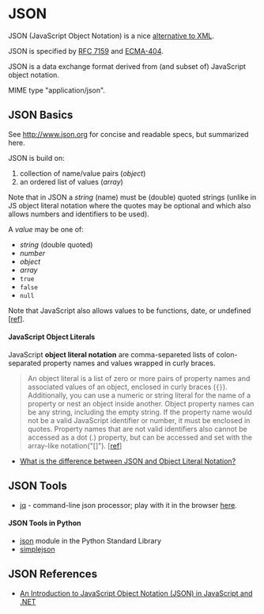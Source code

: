 # JSON

JSON (JavaScript Object Notation) is a nice [alternative to XML](http://www.json.org/xml.html).

JSON is specified by [RFC 7159](https://tools.ietf.org/html/rfc7159.html) and [ECMA-404](https://www.ecma-international.org/publications/standards/Ecma-404.htm).

JSON is a data exchange format derived from (and subset of) JavaScript object notation.

MIME type "application/json".

## JSON Basics

See http://www.json.org for concise and readable specs, but summarized here.

JSON is build on:

1. collection of name/value pairs (*object*)
2. an ordered list of values (*array*)

Note that in JSON a *string* (name) must be (double) quoted strings (unlike in JS object literal notation where the quotes may be optional and which also allows numbers and identifiers to be used).

A *value* may be one of:

* *string* (double quoted)
* *number*
* *object*
* *array*
* `true`
* `false`
* `null`

Note that JavaScript also allows values to be functions, date, or undefined [[ref](https://www.w3schools.com/js/js_json_syntax.asp)].

#### JavaScript Object Literals

JavaScript **object literal notation** are comma-separeted lists of colon-separated property names and values wrapped in curly braces.

> An object literal is a list of zero or more pairs of property names and associated values of an object, enclosed in curly braces (`{}`). Additionally, you can use a numeric or string literal for the name of a property or nest an object inside another. Object property names can be any string, including the empty string. If the property name would not be a valid JavaScript identifier or number, it must be enclosed in quotes. Property names that are not valid identifiers also cannot be accessed as a dot (.) property, but can be accessed and set with the array-like notation("[]"). [[ref](https://developer.mozilla.org/en-US/docs/Web/JavaScript/Guide/Grammar_and_types#Object_literals)]

* [What is the difference between JSON and Object Literal Notation?](http://stackoverflow.com/q/2904131/)

## JSON Tools

* [jq](https://stedolan.github.io/jq/) - command-line json processor; play with it in the browser [here](https://jqplay.org/).

#### JSON Tools in Python

* [json](https://docs.python.org/3/library/json.html) module in the Python Standard Library
* [simplejson](https://github.com/simplejson/simplejson)

## JSON References

* [An Introduction to JavaScript Object Notation (JSON) in JavaScript and .NET](https://msdn.microsoft.com/en-us/library/bb299886.aspx)

